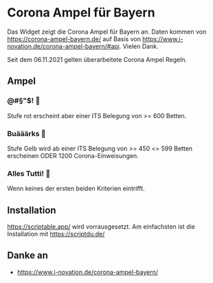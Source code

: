 # Corona Ampel für Bayern

Das Widget zeigt die Corona Ampel für Bayern an. Daten kommen von https://corona-ampel-bayern.de/ auf Basis von https://www.i-novation.de/corona-ampel-bayern/#api. Vielen Dank.

Seit dem 06.11.2021 gelten überarbeitete Corona Ampel Regeln.

## Ampel 

### @#§"$! 🤬
Stufe rot erscheint aber einer ITS Belegung von >= 600 Betten.

### Buääärks 🤮
Stufe Gelb wird ab einer ITS Belegung von >= 450 <= 599 Betten erscheinen ODER 1200 Corona-Einweisungen.

### Alles Tutti! 🥰
Wenn keines der ersten beiden Kriterien eintrifft. 

## Installation
https://scriptable.app/ wird vorrausgesetzt. Am einfachsten ist die Installation mit https://scriptdu.de/



## Danke an

- https://www.i-novation.de/corona-ampel-bayern/